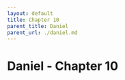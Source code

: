 ```yaml
---
layout: default
title: Chapter 10
parent_title: Daniel
parent_url: ./daniel.md
---
```


# Daniel - Chapter 10
